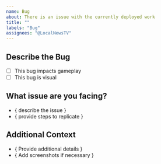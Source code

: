 ```yaml
---
name: Bug
about: There is an issue with the currently deployed work
title: ""
labels: "Bug"
assignees: "@LocalNewsTV"
---
```


## Describe the Bug

- [ ] This bug impacts gameplay
- [ ] This bug is visual

## What issue are you facing?

- { describe the issue }
- { provide steps to replicate }

## Additional Context

- { Provide additional details }
- { Add screenshots if necessary }
